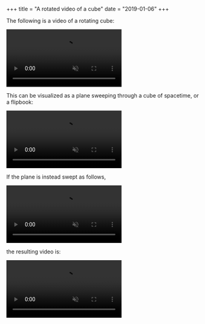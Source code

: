 +++
title = "A rotated video of a cube"
date = "2019-01-06"
+++

The following is a video of a rotating cube:

<video autoplay loop muted src="/posts/a-rotated-video-of-a-cube/cube.mp4" type="video/mp4"></video>

This can be visualized as a plane sweeping through a cube of spacetime, or a flipbook:

<video autoplay loop muted src="/posts/a-rotated-video-of-a-cube/scan.mp4" type="video/mp4"></video>

<!--excerpt-->

If the plane is instead swept as follows,

<video autoplay loop muted src="/posts/a-rotated-video-of-a-cube/scan-sideways.mp4" type="video/mp4"></video>

the resulting video is:

<video autoplay loop muted src="/posts/a-rotated-video-of-a-cube/cube-sideways.mp4" type="video/mp4"></video>

